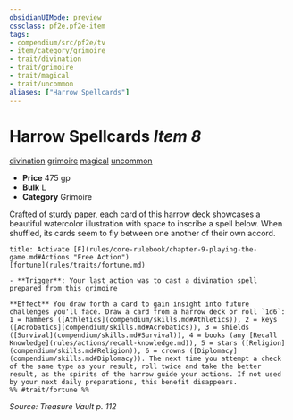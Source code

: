 ```yaml
---
obsidianUIMode: preview
cssclass: pf2e,pf2e-item
tags:
- compendium/src/pf2e/tv
- item/category/grimoire
- trait/divination
- trait/grimoire
- trait/magical
- trait/uncommon
aliases: ["Harrow Spellcards"]
---
```

# Harrow Spellcards *Item 8*  
[divination](rules/traits/divination.md)  [grimoire](rules/traits/grimoire-som.md)  [magical](rules/traits/magical.md)  [uncommon](rules/traits/uncommon.md)  

- **Price** 475 gp
- **Bulk** L
- **Category** Grimoire

Crafted of sturdy paper, each card of this harrow deck showcases a beautiful watercolor illustration with space to inscribe a spell below. When shuffled, its cards seem to fly between one another of their own accord.

```ad-embed-ability
title: Activate [F](rules/core-rulebook/chapter-9-playing-the-game.md#Actions "Free Action")
[fortune](rules/traits/fortune.md)  

- **Trigger**: Your last action was to cast a divination spell prepared from this grimoire

**Effect** You draw forth a card to gain insight into future challenges you'll face. Draw a card from a harrow deck or roll `1d6`: 1 = hammers ([Athletics](compendium/skills.md#Athletics)), 2 = keys ([Acrobatics](compendium/skills.md#Acrobatics)), 3 = shields ([Survival](compendium/skills.md#Survival)), 4 = books (any [Recall Knowledge](rules/actions/recall-knowledge.md)), 5 = stars ([Religion](compendium/skills.md#Religion)), 6 = crowns ([Diplomacy](compendium/skills.md#Diplomacy)). The next time you attempt a check of the same type as your result, roll twice and take the better result, as the spirits of the harrow guide your actions. If not used by your next daily preparations, this benefit disappears.  
%% #trait/fortune %%
```

*Source: Treasure Vault p. 112*